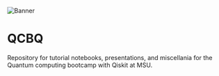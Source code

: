 ![Banner](https://github.com/rmlarose/qcbq/blob/master/img/banner.png?raw=true "QCBQ Banner")

# QCBQ

Repository for tutorial notebooks, presentations, and miscellania for the Quantum computing bootcamp with Qiskit at MSU.


